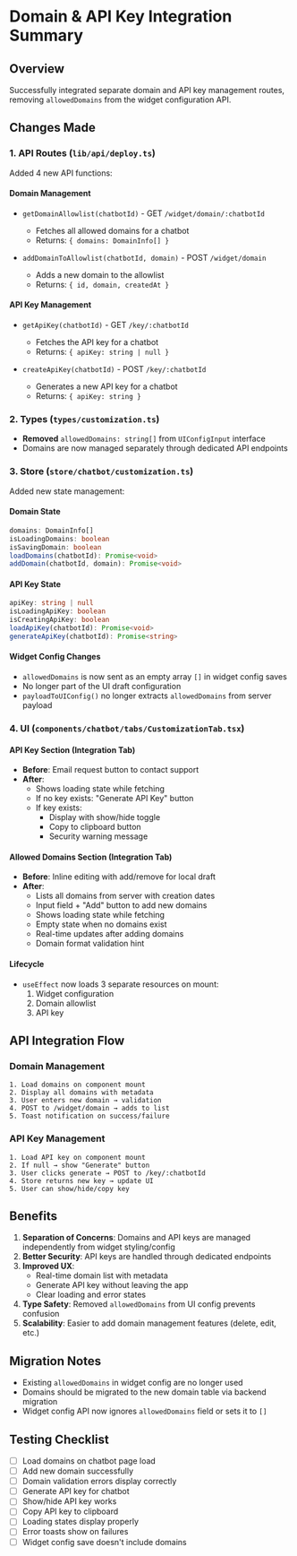 # Domain & API Key Integration Summary

## Overview
Successfully integrated separate domain and API key management routes, removing `allowedDomains` from the widget configuration API.

## Changes Made

### 1. **API Routes (`lib/api/deploy.ts`)**
Added 4 new API functions:

#### Domain Management
- `getDomainAllowlist(chatbotId)` - GET `/widget/domain/:chatbotId`
  - Fetches all allowed domains for a chatbot
  - Returns: `{ domains: DomainInfo[] }`

- `addDomainToAllowlist(chatbotId, domain)` - POST `/widget/domain`
  - Adds a new domain to the allowlist
  - Returns: `{ id, domain, createdAt }`

#### API Key Management
- `getApiKey(chatbotId)` - GET `/key/:chatbotId`
  - Fetches the API key for a chatbot
  - Returns: `{ apiKey: string | null }`

- `createApiKey(chatbotId)` - POST `/key/:chatbotId`
  - Generates a new API key for a chatbot
  - Returns: `{ apiKey: string }`

### 2. **Types (`types/customization.ts`)**
- **Removed** `allowedDomains: string[]` from `UIConfigInput` interface
- Domains are now managed separately through dedicated API endpoints

### 3. **Store (`store/chatbot/customization.ts`)**
Added new state management:

#### Domain State
```typescript
domains: DomainInfo[]
isLoadingDomains: boolean
isSavingDomain: boolean
loadDomains(chatbotId): Promise<void>
addDomain(chatbotId, domain): Promise<void>
```

#### API Key State
```typescript
apiKey: string | null
isLoadingApiKey: boolean
isCreatingApiKey: boolean
loadApiKey(chatbotId): Promise<void>
generateApiKey(chatbotId): Promise<string>
```

#### Widget Config Changes
- `allowedDomains` is now sent as an empty array `[]` in widget config saves
- No longer part of the UI draft configuration
- `payloadToUIConfig()` no longer extracts `allowedDomains` from server payload

### 4. **UI (`components/chatbot/tabs/CustomizationTab.tsx`)**

#### API Key Section (Integration Tab)
- **Before**: Email request button to contact support
- **After**: 
  - Shows loading state while fetching
  - If no key exists: "Generate API Key" button
  - If key exists: 
    - Display with show/hide toggle
    - Copy to clipboard button
    - Security warning message

#### Allowed Domains Section (Integration Tab)
- **Before**: Inline editing with add/remove for local draft
- **After**:
  - Lists all domains from server with creation dates
  - Input field + "Add" button to add new domains
  - Shows loading state while fetching
  - Empty state when no domains exist
  - Real-time updates after adding domains
  - Domain format validation hint

#### Lifecycle
- `useEffect` now loads 3 separate resources on mount:
  1. Widget configuration
  2. Domain allowlist
  3. API key

## API Integration Flow

### Domain Management
```
1. Load domains on component mount
2. Display all domains with metadata
3. User enters new domain → validation
4. POST to /widget/domain → adds to list
5. Toast notification on success/failure
```

### API Key Management
```
1. Load API key on component mount
2. If null → show "Generate" button
3. User clicks generate → POST to /key/:chatbotId
4. Store returns new key → update UI
5. User can show/hide/copy key
```

## Benefits

1. **Separation of Concerns**: Domains and API keys are managed independently from widget styling/config
2. **Better Security**: API keys are handled through dedicated endpoints
3. **Improved UX**: 
   - Real-time domain list with metadata
   - Generate API key without leaving the app
   - Clear loading and error states
4. **Type Safety**: Removed `allowedDomains` from UI config prevents confusion
5. **Scalability**: Easier to add domain management features (delete, edit, etc.)

## Migration Notes

- Existing `allowedDomains` in widget config are no longer used
- Domains should be migrated to the new domain table via backend migration
- Widget config API now ignores `allowedDomains` field or sets it to `[]`

## Testing Checklist

- [ ] Load domains on chatbot page load
- [ ] Add new domain successfully
- [ ] Domain validation errors display correctly
- [ ] Generate API key for chatbot
- [ ] Show/hide API key works
- [ ] Copy API key to clipboard
- [ ] Loading states display properly
- [ ] Error toasts show on failures
- [ ] Widget config save doesn't include domains
